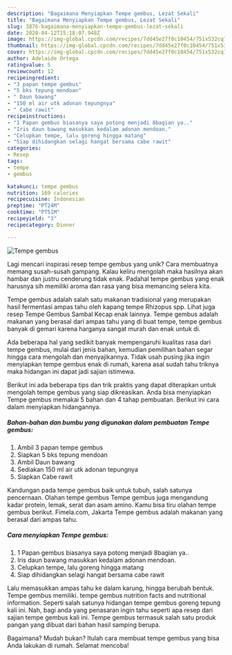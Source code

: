 ```yaml
---
description: "Bagaimana Menyiapkan Tempe gembus, Lezat Sekali"
title: "Bagaimana Menyiapkan Tempe gembus, Lezat Sekali"
slug: 3876-bagaimana-menyiapkan-tempe-gembus-lezat-sekali
date: 2020-04-12T15:18:07.948Z
image: https://img-global.cpcdn.com/recipes/7dd45e27f0c10454/751x532cq70/tempe-gembus-foto-resep-utama.jpg
thumbnail: https://img-global.cpcdn.com/recipes/7dd45e27f0c10454/751x532cq70/tempe-gembus-foto-resep-utama.jpg
cover: https://img-global.cpcdn.com/recipes/7dd45e27f0c10454/751x532cq70/tempe-gembus-foto-resep-utama.jpg
author: Adelaide Ortega
ratingvalue: 5
reviewcount: 12
recipeingredient:
- "3 papan tempe gembus"
- "5 bks tepung mendoan"
- " Daun bawang"
- "150 ml air utk adonan tepungnya"
- " Cabe rawit"
recipeinstructions:
- "1 Papan gembus biasanya saya potong menjadi 8bagian ya.."
- "Iris daun bawang masukkan kedalam adonan mendoan."
- "Celupkan tempe, lalu goreng hingga matang"
- "Siap dihidangkan selagi hangat bersama cabe rawit"
categories:
- Resep
tags:
- tempe
- gembus

katakunci: tempe gembus 
nutrition: 169 calories
recipecuisine: Indonesian
preptime: "PT24M"
cooktime: "PT51M"
recipeyield: "3"
recipecategory: Dinner

---
```



![Tempe gembus](https://img-global.cpcdn.com/recipes/7dd45e27f0c10454/751x532cq70/tempe-gembus-foto-resep-utama.jpg)

Lagi mencari inspirasi resep tempe gembus yang unik? Cara membuatnya memang susah-susah gampang. Kalau keliru mengolah maka hasilnya akan hambar dan justru cenderung tidak enak. Padahal tempe gembus yang enak harusnya sih memiliki aroma dan rasa yang bisa memancing selera kita.

Tempe gembus adalah salah satu makanan tradisional yang merupakan hasil fermentasi ampas tahu oleh kapang tempe Rhizopus spp. Lihat juga resep Tempe Gembus Sambal Kecap enak lainnya. Tempe gembus adalah makanan yang berasal dari ampas tahu yang di buat tempe, tempe gembus banyak di gemari karena harganya sangat murah dan enak untuk di.

Ada beberapa hal yang sedikit banyak mempengaruhi kualitas rasa dari tempe gembus, mulai dari jenis bahan, kemudian pemilihan bahan segar hingga cara mengolah dan menyajikannya. Tidak usah pusing jika ingin menyiapkan tempe gembus enak di rumah, karena asal sudah tahu triknya maka hidangan ini dapat jadi sajian istimewa.


Berikut ini ada beberapa tips dan trik praktis yang dapat diterapkan untuk mengolah tempe gembus yang siap dikreasikan. Anda bisa menyiapkan Tempe gembus memakai 5 bahan dan 4 tahap pembuatan. Berikut ini cara dalam menyiapkan hidangannya.

<!--inarticleads1-->

##### Bahan-bahan dan bumbu yang digunakan dalam pembuatan Tempe gembus:

1. Ambil 3 papan tempe gembus
1. Siapkan 5 bks tepung mendoan
1. Ambil  Daun bawang
1. Sediakan 150 ml air utk adonan tepungnya
1. Siapkan  Cabe rawit


Kandungan pada tempe gembus baik untuk tubuh, salah satunya pencernaan. Olahan tempe gembus Tempe gembus juga mengandung kadar protein, lemak, serat dan asam amino. Kamu bisa tiru olahan tempe gembus berikut. Fimela.com, Jakarta Tempe gembus adalah makanan yang berasal dari ampas tahu. 

<!--inarticleads2-->

##### Cara menyiapkan Tempe gembus:

1. 1 Papan gembus biasanya saya potong menjadi 8bagian ya..
1. Iris daun bawang masukkan kedalam adonan mendoan.
1. Celupkan tempe, lalu goreng hingga matang
1. Siap dihidangkan selagi hangat bersama cabe rawit


Lalu memasukkan ampas tahu ke dalam karung, hingga berubah bentuk. Tempe gembus memiliki. tempe gembus nutrition facts and nutritional information. Seperti salah satunya hidangan tempe gembus goreng tepung kali ini. Nah, bagi anda yang penasaran ingin tahu seperti apa resep dari sajian tempe gembus kali ini. Tempe gembus termasuk salah satu produk pangan yang dibuat dari bahan hasil samping berupa. 

Bagaimana? Mudah bukan? Itulah cara membuat tempe gembus yang bisa Anda lakukan di rumah. Selamat mencoba!
